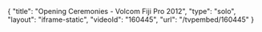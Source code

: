 {
    "title": "Opening Ceremonies - Volcom Fiji Pro 2012",
    "type": "solo",
    "layout": "iframe-static",
    "videoId": "160445",
    "url": "\/tvpembed\/160445"
}